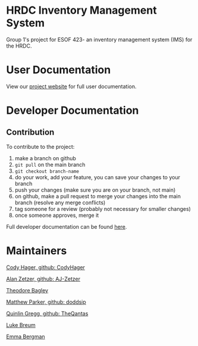 # HRDC Inventory Management System
Group 1's project for ESOF 423- an inventory management system (IMS) for the HRDC.

# User Documentation

View our [project website](https://423s25.github.io/repo1/) for full user documentation.
# Developer Documentation

## Contribution
To contribute to the project:

1. make a branch on github
2. `git pull` on the main branch
3. `git checkout branch-name`
4. do your work, add your feature, you can save your changes to your branch
5. push your changes (make sure you are on your branch, not main)
6. on github, make a pull request to merge your changes into the main branch (resolve any merge conflicts)
7. tag someone for a review (probably not necessary for smaller changes)
8. once someone approves, merge it

Full developer documentation can be found [here](https://423s25.github.io/repo1/).

# Maintainers

[Cody Hager, github: CodyHager](https://github.com/CodyHager)

[Alan Zetzer, github: AJ-Zetzer](https://github.com/AJ-Zetzer)

[Theodore Bagley](https://github.com/TheodoreBagley)

[Matthew Parker, github: doddsip](https://github.com/doddsip)

[Quinlin Gregg, github: TheQantas](https://github.com/TheQantas)

[Luke Breum](https://github.com/Lukebreum)

[Emma Bergman](https://github.com/emmalbergman)
